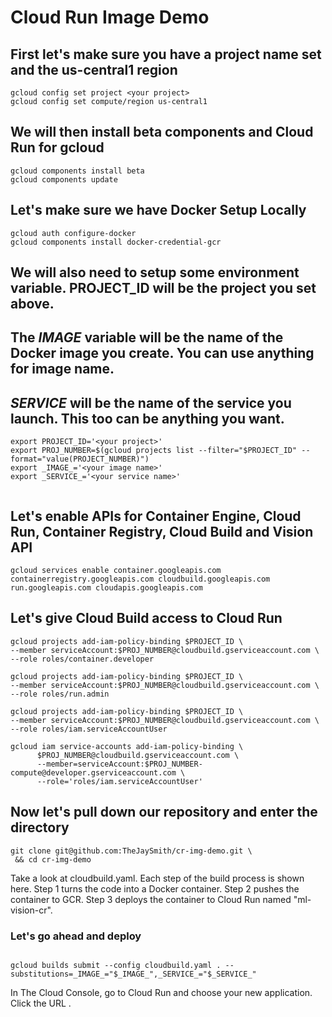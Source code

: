 # Cloud Run Image Demo

## First let's make sure you have a project name set and the us-central1 region

```
gcloud config set project <your project>
gcloud config set compute/region us-central1
```

## We will then install beta components and Cloud Run for gcloud
```
gcloud components install beta
gcloud components update
```

## Let's make sure we have Docker Setup Locally
```
gcloud auth configure-docker
gcloud components install docker-credential-gcr
```


## We will also need to setup some environment variable. PROJECT_ID will be the project you set above. 

## The _IMAGE_ variable will be the name of the Docker image you create. You can use anything for image name. 

## _SERVICE_ will be the name of the service you launch. This too can be anything you want. 

```
export PROJECT_ID='<your project>'
export PROJ_NUMBER=$(gcloud projects list --filter="$PROJECT_ID" --format="value(PROJECT_NUMBER)")
export _IMAGE_='<your image name>'
export _SERVICE_='<your service name>'


```

## Let's enable APIs for Container Engine, Cloud Run, Container Registry, Cloud Build and Vision API

```
gcloud services enable container.googleapis.com containerregistry.googleapis.com cloudbuild.googleapis.com run.googleapis.com cloudapis.googleapis.com
```

## Let's give Cloud Build access to Cloud Run 

```
gcloud projects add-iam-policy-binding $PROJECT_ID \
--member serviceAccount:$PROJ_NUMBER@cloudbuild.gserviceaccount.com \
--role roles/container.developer

gcloud projects add-iam-policy-binding $PROJECT_ID \
--member serviceAccount:$PROJ_NUMBER@cloudbuild.gserviceaccount.com \
--role roles/run.admin

gcloud projects add-iam-policy-binding $PROJECT_ID \
--member serviceAccount:$PROJ_NUMBER@cloudbuild.gserviceaccount.com \
--role roles/iam.serviceAccountUser

gcloud iam service-accounts add-iam-policy-binding \
      $PROJ_NUMBER@cloudbuild.gserviceaccount.com \
      --member=serviceAccount:$PROJ_NUMBER-compute@developer.gserviceaccount.com \
      --role='roles/iam.serviceAccountUser'

```


## Now let's pull down our repository and enter the directory

```
git clone git@github.com:TheJaySmith/cr-img-demo.git \
 && cd cr-img-demo
```


Take a look at cloudbuild.yaml. Each step of the build process is shown here. Step 1 turns the code into a Docker container. Step 2 pushes the container to GCR. Step 3 deploys the container to Cloud Run named "ml-vision-cr".

### Let's go ahead and deploy 


```

gcloud builds submit --config cloudbuild.yaml . --substitutions=_IMAGE_="$_IMAGE_",_SERVICE_="$_SERVICE_"
```

In The Cloud Console, go to Cloud Run and choose your new application. Click the URL . 


